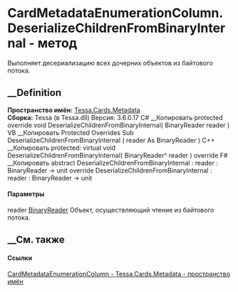 # CardMetadataEnumerationColumn.DeserializeChildrenFromBinaryInternal - метод
Выполняет десериализацию всех дочерних объектов из байтового потока.
##  __Definition
 **Пространство имён:** [Tessa.Cards.Metadata](N_Tessa_Cards_Metadata.htm)  
 **Сборка:** Tessa (в Tessa.dll) Версия: 3.6.0.17
C# __Копировать
     protected override void DeserializeChildrenFromBinaryInternal(
    	BinaryReader reader
    )
VB __Копировать
     Protected Overrides Sub DeserializeChildrenFromBinaryInternal ( 
    	reader As BinaryReader
    )
C++ __Копировать
     protected:
    virtual void DeserializeChildrenFromBinaryInternal(
    	BinaryReader^ reader
    ) override
F# __Копировать
     abstract DeserializeChildrenFromBinaryInternal : 
            reader : BinaryReader -> unit 
    override DeserializeChildrenFromBinaryInternal : 
            reader : BinaryReader -> unit 
#### Параметры
reader
[BinaryReader](https://learn.microsoft.com/dotnet/api/system.io.binaryreader)
    Объект, осуществляющий чтение из байтового потока.
##  __См. также
#### Ссылки
[CardMetadataEnumerationColumn -
](T_Tessa_Cards_Metadata_CardMetadataEnumerationColumn.htm)
[Tessa.Cards.Metadata - пространство имён](N_Tessa_Cards_Metadata.htm)
